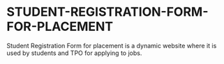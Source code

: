 # STUDENT-REGISTRATION-FORM-FOR-PLACEMENT
Student Registration Form for placement is a dynamic website where it is used by students and TPO for applying to jobs.
